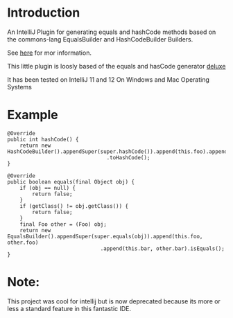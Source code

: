 # Introduction #

An IntelliJ Plugin for generating equals and hashCode methods based on the commons-lang
EqualsBuilder and HashCodeBuilder Builders.

See [here](http://www.ivonet.nl/home/blog/t/1001) for mor information.

This little plugin is loosly based of the equals and hasCode generator [deluxe](https://github.com/mjedynak/EqualsHashCodeDeluxeGenerator)

It has been tested on IntelliJ 11 and 12
On Windows and Mac Operating Systems

# Example #

    @Override
    public int hashCode() {
        return new HashCodeBuilder().appendSuper(super.hashCode()).append(this.foo).append(this.bar)
                                    .toHashCode();
    }

    @Override
    public boolean equals(final Object obj) {
        if (obj == null) {
            return false;
        }
        if (getClass() != obj.getClass()) {
            return false;
        }
        final Foo other = (Foo) obj;
        return new EqualsBuilder().appendSuper(super.equals(obj)).append(this.foo, other.foo)
                                  .append(this.bar, other.bar).isEquals();
    }

# Note:

This project was cool for intellij but is now deprecated because its more or less a standard feature in this fantastic IDE.
